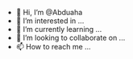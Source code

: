 - 👋 Hi, I’m @Abduaha
- 👀 I’m interested in ...
- 🌱 I’m currently learning ...
- 💞️ I’m looking to collaborate on ...
- 📫 How to reach me ...

<!---
Abduaha/Abduaha is a ✨ special ✨ repository because its `README.md` (this file) appears on your GitHub profile.
You can click the Preview link to take a look at your changes.
--->
